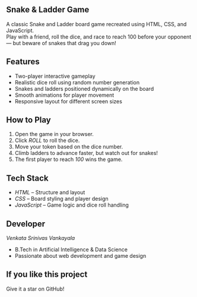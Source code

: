 Snake & Ladder Game
----------------------
A classic Snake and Ladder board game recreated using HTML, CSS, and JavaScript.  
Play with a friend, roll the dice, and race to reach 100 before your opponent — but beware of snakes that drag you down!

## Features
-  Two-player interactive gameplay  
-  Realistic dice roll using random number generation  
-  Snakes and ladders positioned dynamically on the board  
-  Smooth animations for player movement  
-  Responsive layout for different screen sizes  

##  How to Play
1. Open the game in your browser.  
2. Click *ROLL* to roll the dice.  
3. Move your token based on the dice number.  
4. Climb ladders to advance faster, but watch out for snakes!  
5. The first player to reach *100* wins the game.

##  Tech Stack
- *HTML* – Structure and layout  
- *CSS* – Board styling and player design  
- *JavaScript* – Game logic and dice roll handling

##  Developer
*Venkata Srinivas Vankayala* 
-  B.Tech in Artificial Intelligence & Data Science  
-  Passionate about web development and game design  

##  If you like this project
Give it a star on GitHub!  
